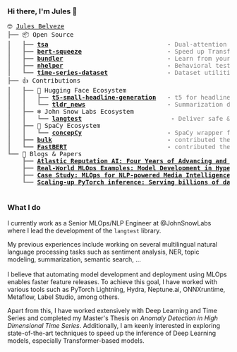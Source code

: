 ### Hi there, I'm Jules 👋

<pre style="font-family:Menlo,'DejaVu Sans Mono',consolas,'Courier New',monospace">🤓 <a href="https://www.linkedin.com/in/jules-belveze/">Jules Belveze</a>
<span style="color: #808080; text-decoration-color: #808080">┣━━ </span>📦 Open Source
<span style="color: #808080; text-decoration-color: #808080">┃   ┣━━ </span><span style="font-weight: bold"><a href="https://github.com/JulesBelveze/time-series-autoencoder/">tsa</a></span>                                - <span style="color: #808080; text-decoration-color: #808080">Dual-attention autoencoder</span>
<span style="color: #808080; text-decoration-color: #808080">┃   ┣━━ </span><span style="font-weight: bold"><a href="https://github.com/JulesBelveze/bert-squeeze/">bert-squeeze</a></span>                       - <span style="color: #808080; text-decoration-color: #808080">Speed up Transformer models</span>
<span style="color: #808080; text-decoration-color: #808080">┃   ┣━━ </span><span style="font-weight: bold"><a href="https://github.com/JulesBelveze/bundler/">bundler</a></span>                            - <span style="color: #808080; text-decoration-color: #808080">Learn from your data</span>
<span style="color: #808080; text-decoration-color: #808080">┃   ┣━━ </span><span style="font-weight: bold"><a href="https://github.com/JulesBelveze/nhelper">nhelper</a></span>                            - <span style="color: #808080; text-decoration-color: #808080">Behavioral testing</span>
<span style="color: #808080; text-decoration-color: #808080">┃   ┗━━ </span><span style="font-weight: bold"><a href="https://github.com/JulesBelveze/time-series-dataset/">time-series-dataset</a></span>                - <span style="color: #808080; text-decoration-color: #808080">Dataset utilities</span>
<span style="color: #808080; text-decoration-color: #808080">┣━━ </span>👍 Contributions
<span style="color: #808080; text-decoration-color: #808080">┃   ┣━━ </span>🤗 Hugging Face Ecosystem
<span style="color: #808080; text-decoration-color: #808080">┃   ┃   ┣━━ </span><span style="font-weight: bold"><a href="https://huggingface.co/JulesBelveze/t5-small-headline-generator">t5-small-headline-generation</a></span>   - <span style="color: #808080; text-decoration-color: #808080">t5 for headline generation</span>
<span style="color: #808080; text-decoration-color: #808080">┃   ┃   ┗━━ </span><span style="font-weight: bold"><a href="https://huggingface.co/datasets/JulesBelveze/tldr_news/">tldr_news</a></span>                      - <span style="color: #808080; text-decoration-color: #808080">Summarization dataset</span>
<span style="color: #808080; text-decoration-color: #808080">┃   ┣━━ </span>❄️ John Snow Labs Ecosystem
<span style="color: #808080; text-decoration-color: #808080">┃   ┃   ┗━━ </span><span style="font-weight: bold"><a href="https://github.com/JohnSnowLabs/langtest">langtest</a></span>                        - <span style="color: #808080; text-decoration-color: #808080">Deliver safe & effective NLP models</span>
<span style="color: #808080; text-decoration-color: #808080">┃   ┣━━ </span>💫 SpaCy Ecosystem
<span style="color: #808080; text-decoration-color: #808080">┃   ┃   ┗━━ </span><span style="font-weight: bold"><a href="https://github.com/JulesBelveze/concepcy/">concepCy</a></span>                       - <span style="color: #808080; text-decoration-color: #808080">SpaCy wrapper for ConceptNet</span>
<span style="color: #808080; text-decoration-color: #808080">┃   ┣━━ </span><span style="font-weight: bold"><a href="https://koaning.github.io/bulk">bulk</a></span>                               - <span style="color: #808080; text-decoration-color: #808080">contributed the color feature</span>
<span style="color: #808080; text-decoration-color: #808080">┃   ┗━━ </span><span style="font-weight: bold"><a href="https://github.com/BitVoyage/FastBERT">FastBERT</a></span>                           - <span style="color: #808080; text-decoration-color: #808080">contributed the batching inference</span>
<span style="color: #808080; text-decoration-color: #808080">┗━━ </span>📄 Blogs &amp; Papers
<span style="color: #808080; text-decoration-color: #808080">    ┣━━ </span><span style="font-weight: bold"><a href="https://ieeexplore.ieee.org/document/9564190">Atlastic Reputation AI: Four Years of Advancing and Applying a SOTA NLP Classifier</a></span>
<span style="color: #808080; text-decoration-color: #808080">    ┣━━ </span><span style="font-weight: bold"><a href="https://neptune.ai/blog/mlops-examples-model-development-in-hypefactors">Real-World MLOps Examples: Model Development in Hypefactors</a></span>
<span style="color: #808080; text-decoration-color: #808080">    ┣━━ </span><span style="font-weight: bold"><a href="https://outerbounds.com/blog/mlops-media-intelligence/">Case Study: MLOps for NLP-powered Media Intelligence using Metaflow</a></span>
<span style="color: #808080; text-decoration-color: #808080">    ┗━━ </span><span style="font-weight: bold"><a href="https://cloudblogs.microsoft.com/opensource/2022/04/19/scaling-up-pytorch-inference-serving-billions-of-daily-nlp-inferences-with-onnx-runtime/">Scaling-up PyTorch inference: Serving billions of daily NLP inferences with ONNX Runtime</a></span>

</pre>

### What I do

I currently work as a Senior MLOps/NLP Engineer at @JohnSnowLabs where I lead the development of the `langtest` library.

My previous experiences include working on several multilingual natural language processing tasks such as sentiment analysis, NER, topic modeling, summarization, semantic search, ...\
\
I believe that automating model development and deployment using MLOps enables faster feature releases. To achieve this goal, I have worked with various tools such as PyTorch Lightning, Hydra, Neptune.ai, ONNXruntime, Metaflow, Label Studio, among others.

Apart from this, I have worked extensively with Deep Learning and Time Series and completed my Master's Thesis on <i>Anomaly Detection in High Dimensional Time Series</i>. Additionally, I am keenly interested in exploring state-of-the-art techniques to speed up the inference of Deep Learning models, especially Transformer-based models.
